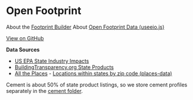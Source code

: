 # Open Footprint

About the [Footprint Builder](https://model.earth/io/template/)
About [Open Footprint Data (useeio.js)](https://model.earth/useeio.js/footprint/)

[View on GitHub](https://github.com/modelearth/OpenFootprint/)

**Data Sources**
- [US EPA State Industry Impacts](https://github.com/ModelEarth/OpenFootprint/tree/main/impacts/2020)
- [BuildingTransparency.org State Products](https://github.com/ModelEarth/OpenFootprint/tree/main/products/US)
- [All the Places](https://github.com/ModelEarth/places) - [Locations within states by zip code (places-data)](https://github.com/ModelEarth/places-data/tree/main/location_demo/2023/US)

Cement is about 50% of state product listings, so we store cement profiles separately in the [cement folder](https://github.com/ModelEarth/OpenFootprint/tree/main/cement/).



